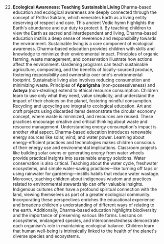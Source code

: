 22. **Ecological Awareness: Teaching Sustainable Living**
Dharma-based education and ecological awareness are deeply connected through the concept of Prithvi Suktam, which venerates Earth as a living entity deserving of respect and care. This ancient Vedic hymn highlights the Earth's abundance and our duty to protect it. By teaching children to view the Earth as sacred and interdependent and living, Dharma-based education instills a deep sense of reverence and responsibility towards the environment.
Sustainable living is a core component of ecological awareness. Dharma-based education provides children with skills and knowledge to minimize their environmental impact. Principles of organic farming, waste management, and conservation illustrate how actions affect the environment. Gardening programs can teach sustainable agriculture, composting, and the benefits of locally-sourced produce, fostering responsibility and ownership over one's environmental footprint.
Sustainable living also involves reducing consumption and minimizing waste. Principles of **Aparigraha** (non-possessiveness) and **Asteya** (non-stealing) extend to ethical resource consumption. Children learn to use only what they need, value simplicity, and understand the impact of their choices on the planet, fostering mindful consumption.
Recycling and upcycling are integral to ecological education. Art and craft projects using discarded items demonstrate the circular economy concept, where waste is minimized, and resources are reused. These practices encourage creative and critical thinking about waste and resource management.
Understanding energy consumption's impact is another vital aspect. Dharma-based education introduces renewable energy sources like solar, wind, and water power. Learning about energy-efficient practices and technologies makes children conscious of their energy use and environmental implications. Classroom projects like building solar ovens or generating energy from water wheels provide practical insights into sustainable energy solutions.
Water conservation is also critical. Teaching about the water cycle, freshwater ecosystems, and simple water-saving practices—like turning off taps or using rainwater for gardening—instills habits that reduce water wastage.
Moreover, teaching children about indigenous wisdom and practices related to environmental stewardship can offer valuable insights. Indigenous cultures often have a profound spiritual connection with the land, viewing themselves as part of a greater ecological community. Incorporating these perspectives enriches the educational experience and broadens children's understanding of different ways of relating to the earth.
Additionally, Dharma-based education highlights biodiversity and the importance of preserving various life forms. Lessons on ecosystems, endangered species, and interconnectedness demonstrate each organism's role in maintaining ecological balance. Children learn that human well-being is intrinsically linked to the health of the planet's diverse species and ecosystems.
